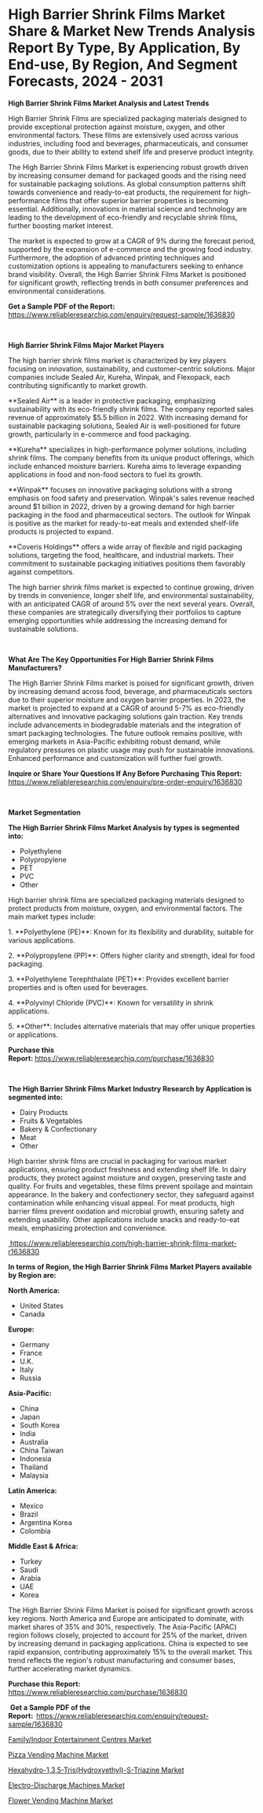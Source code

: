 <p><h1>High Barrier Shrink Films Market Share & Market New Trends Analysis Report By Type, By Application, By End-use, By Region, And Segment Forecasts, 2024 - 2031</h1></p><p><strong>High Barrier Shrink Films Market Analysis and Latest Trends</strong></p>
<p><p>High Barrier Shrink Films are specialized packaging materials designed to provide exceptional protection against moisture, oxygen, and other environmental factors. These films are extensively used across various industries, including food and beverages, pharmaceuticals, and consumer goods, due to their ability to extend shelf life and preserve product integrity.</p><p>The High Barrier Shrink Films Market is experiencing robust growth driven by increasing consumer demand for packaged goods and the rising need for sustainable packaging solutions. As global consumption patterns shift towards convenience and ready-to-eat products, the requirement for high-performance films that offer superior barrier properties is becoming essential. Additionally, innovations in material science and technology are leading to the development of eco-friendly and recyclable shrink films, further boosting market interest.</p><p>The market is expected to grow at a CAGR of 9% during the forecast period, supported by the expansion of e-commerce and the growing food industry. Furthermore, the adoption of advanced printing techniques and customization options is appealing to manufacturers seeking to enhance brand visibility. Overall, the High Barrier Shrink Films Market is positioned for significant growth, reflecting trends in both consumer preferences and environmental considerations.</p></p>
<p><strong>Get a Sample PDF of the Report:&nbsp;</strong> <a href="https://www.reliableresearchiq.com/enquiry/request-sample/1636830">https://www.reliableresearchiq.com/enquiry/request-sample/1636830</a></p>
<p>&nbsp;</p>
<p><strong>High Barrier Shrink Films Major Market Players</strong></p>
<p><p>The high barrier shrink films market is characterized by key players focusing on innovation, sustainability, and customer-centric solutions. Major companies include Sealed Air, Kureha, Winpak, and Flexopack, each contributing significantly to market growth.</p><p>**Sealed Air** is a leader in protective packaging, emphasizing sustainability with its eco-friendly shrink films. The company reported sales revenue of approximately $5.5 billion in 2022. With increasing demand for sustainable packaging solutions, Sealed Air is well-positioned for future growth, particularly in e-commerce and food packaging.</p><p>**Kureha** specializes in high-performance polymer solutions, including shrink films. The company benefits from its unique product offerings, which include enhanced moisture barriers. Kureha aims to leverage expanding applications in food and non-food sectors to fuel its growth.</p><p>**Winpak** focuses on innovative packaging solutions with a strong emphasis on food safety and preservation. Winpak's sales revenue reached around $1 billion in 2022, driven by a growing demand for high barrier packaging in the food and pharmaceutical sectors. The outlook for Winpak is positive as the market for ready-to-eat meals and extended shelf-life products is projected to expand.</p><p>**Coveris Holdings** offers a wide array of flexible and rigid packaging solutions, targeting the food, healthcare, and industrial markets. Their commitment to sustainable packaging initiatives positions them favorably against competitors.</p><p>The high barrier shrink films market is expected to continue growing, driven by trends in convenience, longer shelf life, and environmental sustainability, with an anticipated CAGR of around 5% over the next several years. Overall, these companies are strategically diversifying their portfolios to capture emerging opportunities while addressing the increasing demand for sustainable solutions.</p></p>
<p>&nbsp;</p>
<p><strong>What Are The Key Opportunities For High Barrier Shrink Films Manufacturers?</strong></p>
<p><p>The High Barrier Shrink Films market is poised for significant growth, driven by increasing demand across food, beverage, and pharmaceuticals sectors due to their superior moisture and oxygen barrier properties. In 2023, the market is projected to expand at a CAGR of around 5-7% as eco-friendly alternatives and innovative packaging solutions gain traction. Key trends include advancements in biodegradable materials and the integration of smart packaging technologies. The future outlook remains positive, with emerging markets in Asia-Pacific exhibiting robust demand, while regulatory pressures on plastic usage may push for sustainable innovations. Enhanced performance and customization will further fuel growth.</p></p>
<p><strong>Inquire or Share Your Questions If Any Before Purchasing This Report:</strong> <a href="https://www.reliableresearchiq.com/enquiry/pre-order-enquiry/1636830">https://www.reliableresearchiq.com/enquiry/pre-order-enquiry/1636830</a></p>
<p>&nbsp;</p>
<p><strong>Market Segmentation</strong></p>
<p><strong>The High Barrier Shrink Films Market Analysis by types is segmented into:</strong></p>
<p><ul><li>Polyethylene</li><li>Polypropylene</li><li>PET</li><li>PVC</li><li>Other</li></ul></p>
<p><p>High barrier shrink films are specialized packaging materials designed to protect products from moisture, oxygen, and environmental factors. The main market types include:</p><p>1. **Polyethylene (PE)**: Known for its flexibility and durability, suitable for various applications.</p><p>2. **Polypropylene (PP)**: Offers higher clarity and strength, ideal for food packaging.</p><p>3. **Polyethylene Terephthalate (PET)**: Provides excellent barrier properties and is often used for beverages.</p><p>4. **Polyvinyl Chloride (PVC)**: Known for versatility in shrink applications.</p><p>5. **Other**: Includes alternative materials that may offer unique properties or applications.</p></p>
<p><strong>Purchase this Report:&nbsp;</strong><a href="https://www.reliableresearchiq.com/purchase/1636830">https://www.reliableresearchiq.com/purchase/1636830</a></p>
<p>&nbsp;</p>
<p><strong>The High Barrier Shrink Films Market Industry Research by Application is segmented into:</strong></p>
<p><ul><li>Dairy Products</li><li>Fruits & Vegetables</li><li>Bakery & Confectionary</li><li>Meat</li><li>Other</li></ul></p>
<p><p>High barrier shrink films are crucial in packaging for various market applications, ensuring product freshness and extending shelf life. In dairy products, they protect against moisture and oxygen, preserving taste and quality. For fruits and vegetables, these films prevent spoilage and maintain appearance. In the bakery and confectionery sector, they safeguard against contamination while enhancing visual appeal. For meat products, high barrier films prevent oxidation and microbial growth, ensuring safety and extending usability. Other applications include snacks and ready-to-eat meals, emphasizing protection and convenience.</p></p>
<p><a href="https://www.reliableresearchiq.com/high-barrier-shrink-films-market-r1636830">&nbsp;https://www.reliableresearchiq.com/high-barrier-shrink-films-market-r1636830</a></p>
<p><strong>In terms of Region, the High Barrier Shrink Films Market Players available by Region are:</strong></p>
<p>
    <p> <strong> North America: </strong>
        <ul>
            <li>United States</li>
            <li>Canada</li>
        </ul>
        </p> 
    <p> <strong> Europe: </strong>
        <ul>
            <li>Germany</li>
            <li>France</li>
            <li>U.K.</li>
            <li>Italy</li>
            <li>Russia</li>
        </ul>
        </p> 
    <p> <strong> Asia-Pacific: </strong>
        <ul>
            <li>China</li>
            <li>Japan</li>
            <li>South Korea</li>
            <li>India</li>
            <li>Australia</li>
            <li>China Taiwan</li>
            <li>Indonesia</li>
            <li>Thailand</li>
            <li>Malaysia</li>
        </ul>
        </p> 
    <p> <strong> Latin America: </strong>
        <ul>
            <li>Mexico</li>
            <li>Brazil</li>
            <li>Argentina Korea</li>
            <li>Colombia</li>
        </ul>
        </p> 
    <p> <strong> Middle East & Africa: </strong>
        <ul>
            <li>Turkey</li>
            <li>Saudi</li>
            <li>Arabia</li>
            <li>UAE</li>
            <li>Korea</li>
        </ul>
    </p>
    </p>
<p><p>The High Barrier Shrink Films Market is poised for significant growth across key regions. North America and Europe are anticipated to dominate, with market shares of 35% and 30%, respectively. The Asia-Pacific (APAC) region follows closely, projected to account for 25% of the market, driven by increasing demand in packaging applications. China is expected to see rapid expansion, contributing approximately 15% to the overall market. This trend reflects the region's robust manufacturing and consumer bases, further accelerating market dynamics.</p></p>
<p><strong>Purchase this Report: </strong><a href="https://www.reliableresearchiq.com/purchase/1636830">https://www.reliableresearchiq.com/purchase/1636830</a></p>
<p>&nbsp;<strong>Get a Sample PDF of the Report:&nbsp;&nbsp;</strong><a href="https://www.reliableresearchiq.com/enquiry/request-sample/1636830">https://www.reliableresearchiq.com/enquiry/request-sample/1636830</a></p>
<p><strong></strong></p>
<p><p><a href="https://medium.com/@skylarreilly36/global-family-indoor-entertainment-centres-market-share-and-growth-opportunities-and-market-size-adea7239176b?postPublishedType=repub">Family/Indoor Entertainment Centres Market</a></p><p><a href="https://www.linkedin.com/pulse/analyzing-pizza-vending-machine-market-dynamics-growth-vaonf?trackingId=yWdLy34GQeunWQnYffqWZQ%3D%3D">Pizza Vending Machine Market</a></p><p><a href="https://medium.com/@skylarreilly36/hexahydro-1-3-5-tris-hydroxyethyl-s-triazine-market-overview-regional-outlook-and-competitive-199eff94ecfb?postPublishedType=repub">Hexahydro-1,3,5-Tris(Hydroxyethyl)-S-Triazine Market</a></p><p><a href="https://github.com/MelgarBasny/Market-Research-Report-List-1/blob/main/electro-discharge-machines-market.md">Electro-Discharge Machines Market</a></p><p><a href="https://www.linkedin.com/pulse/global-flower-vending-machine-market-status-2024-2031-gqvre?trackingId=PEtQvZnARVCC2et0M6ut%2Bw%3D%3D">Flower Vending Machine Market</a></p></p>